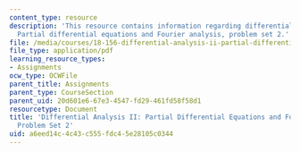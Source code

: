 ```yaml
---
content_type: resource
description: 'This resource contains information regarding differential analysis II:
  Partial differential equations and Fourier analysis, problem set 2.'
file: /media/courses/18-156-differential-analysis-ii-partial-differential-equations-and-fourier-analysis-spring-2016/a6eed14c4c43c555fdc45e28105c0344_MIT18_156S16_pset2.pdf
file_type: application/pdf
learning_resource_types:
- Assignments
ocw_type: OCWFile
parent_title: Assignments
parent_type: CourseSection
parent_uid: 20d601e6-67e3-4547-fd29-461fd58f58d1
resourcetype: Document
title: 'Differential Analysis II: Partial Differential Equations and Fourier Analysis,
  Problem Set 2'
uid: a6eed14c-4c43-c555-fdc4-5e28105c0344
---
```

